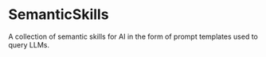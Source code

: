 # SemanticSkills
A collection of semantic skills for AI in the form of prompt templates used to query LLMs.
